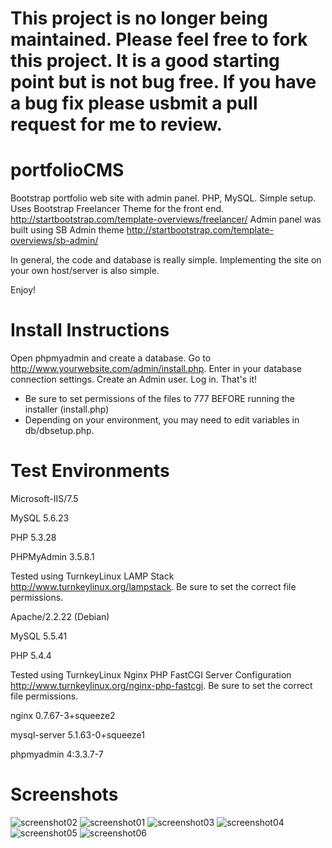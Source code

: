 # This project is no longer being maintained. Please feel free to fork this project. It is a good starting point but is not bug free. If you have a bug fix please usbmit a pull request for me to review. 



# portfolioCMS
Bootstrap portfolio web site with admin panel. PHP, MySQL. Simple setup.
Uses Bootstrap Freelancer Theme for the front end. http://startbootstrap.com/template-overviews/freelancer/
Admin panel was built using SB Admin theme http://startbootstrap.com/template-overviews/sb-admin/

In general, the code and database is really simple. Implementing the site on your own host/server is also simple.

Enjoy!

# Install Instructions
Open phpmyadmin and create a database.
Go to http://www.yourwebsite.com/admin/install.php.
Enter in your database connection settings.
Create an Admin user.
Log in.
That's it!

* Be sure to set permissions of the files to 777 BEFORE running the installer (install.php)
* Depending on your environment, you may need to edit variables in db/dbsetup.php.

# Test Environments

Microsoft-IIS/7.5

MySQL 5.6.23

PHP 5.3.28

PHPMyAdmin 3.5.8.1

Tested using TurnkeyLinux LAMP Stack http://www.turnkeylinux.org/lampstack.
Be sure to set the correct file permissions.

Apache/2.2.22 (Debian)

MySQL 5.5.41

PHP 5.4.4

Tested using TurnkeyLinux Nginx PHP FastCGI Server Configuration http://www.turnkeylinux.org/nginx-php-fastcgi.
Be sure to set the correct file permissions.

nginx	0.7.67-3+squeeze2

mysql-server	5.1.63-0+squeeze1

phpmyadmin	4:3.3.7-7

# Screenshots
![screenshot02](https://github.com/teklynk/portfolioCMS/blob/master/screenshot02a.png)
![screenshot01](https://github.com/teklynk/portfolioCMS/blob/master/screenshot01.png)
![screenshot03](https://github.com/teklynk/portfolioCMS/blob/master/screenshot03.png)
![screenshot04](https://github.com/teklynk/portfolioCMS/blob/master/screenshot04.png)
![screenshot05](https://github.com/teklynk/portfolioCMS/blob/master/screenshot05a.png)
![screenshot06](https://github.com/teklynk/portfolioCMS/blob/master/screenshot06.png)
